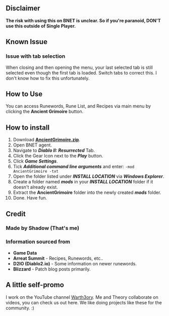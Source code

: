 ## Disclaimer
**The risk with using this on BNET is unclear. So if you're paranoid, DON'T use this outside of Single Player.**

## Known Issue
### Issue with tab selection
When closing and then opening the menu, your last selected tab is still selected even though the first tab is loaded. Switch tabs to correct this. I don't know how to fix this unfortunately.

## How to Use
You can access Runewords, Rune List, and Recipes via main menu by clicking the **Ancient Grimoire** button.

## How to install
1. Download **[AncientGrimoire.zip](https://github.com/d2-shadow/D2R-Ancient-Grimoire/releases/latest/download/AncientGrimoire.zip)**.
2. Open BNET agent.
3. Navigate to ***Diablo II: Resurrected*** Tab.
4. Click the Gear Icon next to the ***Play*** button.
5. Click ***Game Settings***.
6. Tick ***Additional command line arguments*** and enter: `-mod AncientGrimoire -txt`
7. Open the folder listed under ***INSTALL LOCATION*** via ***Windows Explorer***.
8. Create a folder named ***mods*** in your ***INSTALL LOCATION*** folder if it doesn't already exist.
9. Extract the **AncientGrimoire** folder into the newly created ***mods*** folder.
10. Done. Have fun.

## Credit
### Made by Shadow (That's me)

### Information sourced from
- **Game Data**
- **Arreat Summit** - Recipes, Runewords, etc.. 
- **D2IO (Diablo2.io)** - Some information on newer runewords.
- **Blizzard** - Patch blog posts primarily.

## A little self-promo
I work on the YouTube channel [Warth3ory](https://www.youtube.com/@Warth3ory?sub_confirmation=1).
Me and Theory collaborate on videos, you can check us out here.
We like doing projects like these for the community. :)
